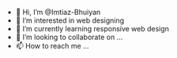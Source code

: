 - 👋 Hi, I’m @Imtiaz-Bhuiyan
- 👀 I’m interested in web designing
- 🌱 I’m currently learning responsive web design
- 💞️ I’m looking to collaborate on ...
- 📫 How to reach me ...

<!---
Imtiaz-Bhuiyan/Imtiaz-Bhuiyan is a ✨ special ✨ repository because its `README.md` (this file) appears on your GitHub profile.
You can click the Preview link to take a look at your changes.
--->
